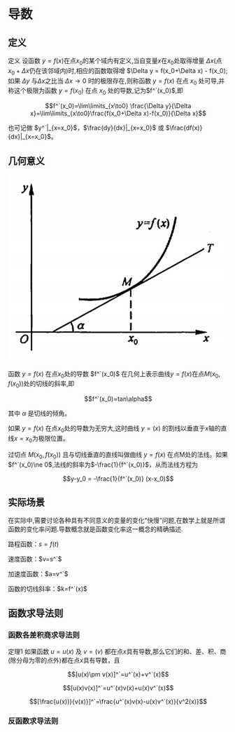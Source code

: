 # 导数

## 定义

定义 设函数 $y=f(x)$在点$x_0$的某个域内有定义,当自变量$x$在$x_0$处取得增量 $\Delta x$(点$x_0+\Delta x$仍在该邻域内)时,相应的函数取得增 $\Delta y = f(x_0+\Delta x) - f(x_0);如果 $\Delta y$ 与$\Delta x$之比当 $\Delta x \to 0$ 时的极限存在,则称函数 $y=f(x)$ 在点 $x_0$ 处可导,并称这个极限为函数 $y=f(x_0)$ 在点 $x_0$ 处的导数,记为$f^`(x_0)$,即

$$f^`(x_0)=\lim\limits_{x\to0} \frac{\Delta y}{\Delta x}=\lim\limits_{x\to0}\frac{f(x_0+\Delta x)-f(x_0)}{\Delta x}$$

也可记做 $y^`|_{x=x_0}$，$\frac{dy}{dx}|_{x=x_0}$ 或 $\frac{df(x)}{dx}|_{x=x_0}$。

## 几何意义

![](assets/tan1.png)

函数 $y=f(x)$ 在点$x_0$处的导数 $f^`(x_0)$ 在几何上表示曲线$y=f(x)$在点$M(x_0,f(x_0))$处的切线的斜率,即

$$f^`(x_0)=tan\alpha$$

其中 $\alpha$ 是切线的倾角。

如果 $y=f(x)$ 在点$x_0$处的导数为无穷大,这时曲线 $y=(x)$ 的割线以垂直于$x$轴的直线$x=x_0$为极限位置。

过切点 $M(x_0,f(x_0))$ 且与切线垂直的直线叫做曲线 $y=f(x)$ 在点M处的法线。如果 $f^`(x_0)\ne 0$,法线的斜率为$-\frac{1}{f^`(x_0)}$，从而法线方程为

$$y-y_0 = -\frac{1}{f^`(x_0)} (x-x_0)$$



## 实际场景

在实际中,需要讨论各种具有不同意义的变量的变化“快慢”问题,在数学上就是所谓函数的变化率问题.导数概念就是函数变化率这一概念的精确描述.

路程函数：$s=f(t)$

速度函数：$v=s^`$

加速度函数：$a=v^`$

函数的切线斜率：$k=f^`(x)$

## 函数求导法则

### 函数各差积商求导法则

定理1 如果函数 $u =u(x)$ 及 $v= (v)$ 都在点$x$具有导数,那么它们的和、差、积、商(除分母为零的点外)都在点$x$具有导数，且

$$[u(x)\pm v(x)]^`=u^`(x)+v^`(x)$$

$$[u(x)v(x)]^`=u^`(x)v(x)+u(x)v^`(x)$$

$$[\frac{u(x))}{v(x)}]^`=\frac{u^`(x)v(x)-u(x)v^`(x)}{v^2(x)}$$

### 反函数求导法则




